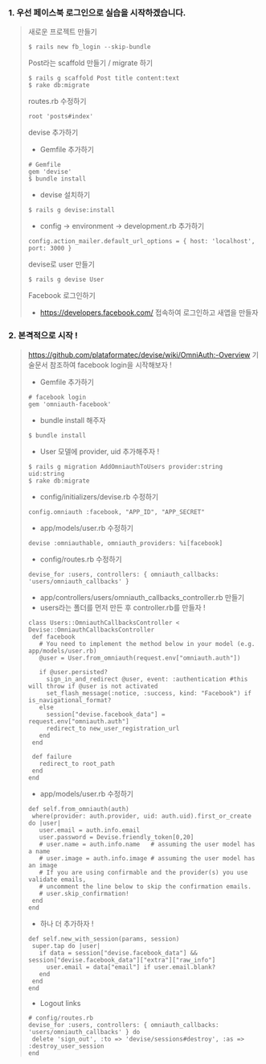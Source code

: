 ### 1. 우선 페이스북 로그인으로 실습을 시작하겠습니다.

> 새로운 프로젝트 만들기
>
> ```
> $ rails new fb_login --skip-bundle
>
> ```
>
> Post라는 scaffold 만들기 / migrate 하기
>
> ```
> $ rails g scaffold Post title content:text
> $ rake db:migrate
>
> ```
>
> routes.rb 수정하기
>
> ```
> root 'posts#index'
> ```
>
> devise 추가하기
>
> - Gemfile 추가하기
>
> ```
> # Gemfile 
> gem 'devise'
> $ bundle install
> ```
>
> - devise 설치하기
>
> ```
> $ rails g devise:install
> ```
>
> - config -> environment -> development.rb 추가하기
>
> ```
> config.action_mailer.default_url_options = { host: 'localhost', port: 3000 }
> ```
>
> devise로 user 만들기
>
> ```
> $ rails g devise User
> ```
>
> Facebook 로그인하기
>
> - <https://developers.facebook.com/> 접속하여 로그인하고 새앱을 만들자

### 2. 본격적으로 시작 !

> <https://github.com/plataformatec/devise/wiki/OmniAuth:-Overview> 기술문서 참조하여 facebook login을 시작해보자 !
>
> - Gemfile 추가하기
>
> ```
> # facebook login
> gem 'omniauth-facebook'
> ```
>
> - bundle install 해주자
>
> ```
> $ bundle install
>
> ```
>
> - User 모델에 provider, uid 추가해주자 !
>
> ```
> $ rails g migration AddOmniauthToUsers provider:string uid:string
> $ rake db:migrate
>
> ```
>
> - config/initializers/devise.rb 수정하기
>
> ```
> config.omniauth :facebook, "APP_ID", "APP_SECRET"
> ```
>
> - app/models/user.rb 수정하기
>
> ```
> devise :omniauthable, omniauth_providers: %i[facebook]
> ```
>
> - config/routes.rb 수정하기
>
> ```
> devise_for :users, controllers: { omniauth_callbacks: 'users/omniauth_callbacks' }
> ```
>
> - app/controllers/users/omniauth_callbacks_controller.rb 만들기
> - users라는 폴더를 먼저 만든 후 controller.rb를 만들자 !
>
> ```
> class Users::OmniauthCallbacksController < Devise::OmniauthCallbacksController
>  def facebook
>    # You need to implement the method below in your model (e.g. app/models/user.rb)
>    @user = User.from_omniauth(request.env["omniauth.auth"])
>
>    if @user.persisted?
>      sign_in_and_redirect @user, event: :authentication #this will throw if @user is not activated
>      set_flash_message(:notice, :success, kind: "Facebook") if is_navigational_format?
>    else
>      session["devise.facebook_data"] = request.env["omniauth.auth"]
>      redirect_to new_user_registration_url
>    end
>  end
>
>  def failure
>    redirect_to root_path
>  end
> end
> ```
>
> - app/models/user.rb 수정하기
>
> ```
> def self.from_omniauth(auth)
>  where(provider: auth.provider, uid: auth.uid).first_or_create do |user|
>    user.email = auth.info.email
>    user.password = Devise.friendly_token[0,20]
>    # user.name = auth.info.name   # assuming the user model has a name 
>    # user.image = auth.info.image # assuming the user model has an image
>    # If you are using confirmable and the provider(s) you use validate emails,
>    # uncomment the line below to skip the confirmation emails.
>    # user.skip_confirmation!
>  end
> end
> ```
>
> - 하나 더 추가하자 !
>
> ```
> def self.new_with_session(params, session)
>  super.tap do |user|
>    if data = session["devise.facebook_data"] && session["devise.facebook_data"]["extra"]["raw_info"]
>      user.email = data["email"] if user.email.blank?
>    end
>  end
> end
> ```
>
> - Logout links
>
> ```
> # config/routes.rb
> devise_for :users, controllers: { omniauth_callbacks: 'users/omniauth_callbacks' } do
>  delete 'sign_out', :to => 'devise/sessions#destroy', :as => :destroy_user_session
> end
> ```